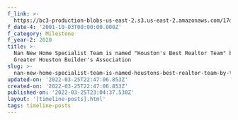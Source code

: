 ```yaml
---
f_link: >-
  https://bc3-production-blobs-us-east-2.s3.us-east-2.amazonaws.com/17d1b452-0d8e-11eb-9d34-a0369f740da4?response-content-disposition=inline%3B%20filename%3D%22GHBA-PRISM-Award-Winners-2020.pdf%22%3B%20filename%2A%3DUTF-8%27%27GHBA-PRISM-Award-Winners-2020.pdf&response-content-type=application%2Fpdf&X-Amz-Algorithm=AWS4-HMAC-SHA256&X-Amz-Credential=AKIAS5PME4CT5QW2PJJU%2F20201014%2Fus-east-2%2Fs3%2Faws4_request&X-Amz-Date=20201014T162037Z&X-Amz-Expires=86400&X-Amz-SignedHeaders=host&X-Amz-Signature=807241350bdae0ef8057c246639af79c55b6cf78c64d77c37445f9af125cf0fc
f_date-4: '2001-10-03T00:00:00.000Z'
f_category: Milestone
f_year-2: 2020
title: >-
  Nan New Home Specialist Team is named "Houston's Best Realtor Team" by The
  Greater Houston Builder's Association
slug: >-
  nan-new-home-specialist-team-is-named-houstons-best-realtor-team-by-the-greater-houston-builders-association
updated-on: '2022-03-25T22:47:06.853Z'
created-on: '2022-03-25T22:47:06.853Z'
published-on: '2022-03-25T23:04:37.538Z'
layout: '[timeline-posts].html'
tags: timeline-posts
---
```



